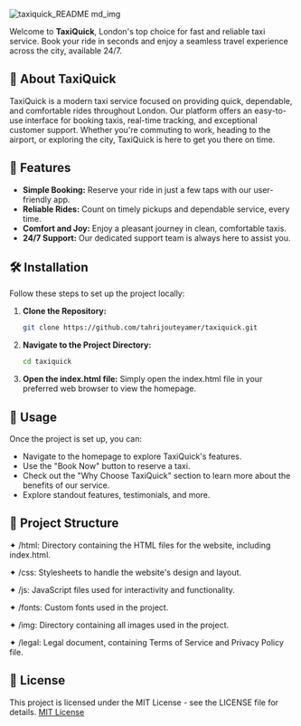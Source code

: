 ![taxiquick_README md_img](https://github.com/user-attachments/assets/3e37f41f-749f-4412-a043-0e898da7f84c)

Welcome to **TaxiQuick**, London's top choice for fast and reliable taxi service. Book your ride in seconds and enjoy a seamless travel experience across the city, available 24/7.

## 🚕 About TaxiQuick

TaxiQuick is a modern taxi service focused on providing quick, dependable, and comfortable rides throughout London. Our platform offers an easy-to-use interface for booking taxis, real-time tracking, and exceptional customer support. Whether you're commuting to work, heading to the airport, or exploring the city, TaxiQuick is here to get you there on time.

## 🌟 Features

- **Simple Booking:** Reserve your ride in just a few taps with our user-friendly app.
- **Reliable Rides:** Count on timely pickups and dependable service, every time.
- **Comfort and Joy:** Enjoy a pleasant journey in clean, comfortable taxis.
- **24/7 Support:** Our dedicated support team is always here to assist you.

## 🛠️ Installation

Follow these steps to set up the project locally:

1. **Clone the Repository:**
   ```bash
   git clone https://github.com/tahrijouteyamer/taxiquick.git

2. **Navigate to the Project Directory:**
   ```bash
   cd taxiquick

3. **Open the index.html file:**
Simply open the index.html file in your preferred web browser to view the homepage.

## 🚀 Usage

Once the project is set up, you can:

- Navigate to the homepage to explore TaxiQuick's features.
- Use the "Book Now" button to reserve a taxi.
- Check out the "Why Choose TaxiQuick" section to learn more about the benefits of our service.
- Explore standout features, testimonials, and more.

## 📂 Project Structure

✦ /html: Directory containing the HTML files for the website, including index.html.

✦ /css: Stylesheets to handle the website's design and layout.

✦ /js: JavaScript files used for interactivity and functionality.

✦ /fonts: Custom fonts used in the project.

✦ /img: Directory containing all images used in the project.

✦ /legal: Legal document, containing Terms of Service and Privacy Policy file.

## 📝 License
This project is licensed under the MIT License - see the LICENSE file for details. [MIT License](LICENSE)
